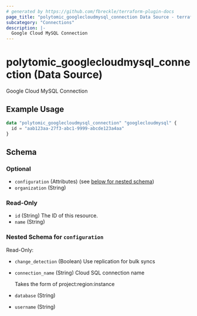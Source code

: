 ```yaml
---
# generated by https://github.com/fbreckle/terraform-plugin-docs
page_title: "polytomic_googlecloudmysql_connection Data Source - terraform-provider-polytomic"
subcategory: "Connections"
description: |-
  Google Cloud MySQL Connection
---
```


# polytomic_googlecloudmysql_connection (Data Source)

Google Cloud MySQL Connection

## Example Usage

```terraform
data "polytomic_googlecloudmysql_connection" "googlecloudmysql" {
  id = "aab123aa-27f3-abc1-9999-abcde123a4aa"
}
```

<!-- schema generated by tfplugindocs -->
## Schema

### Optional

- `configuration` (Attributes) (see [below for nested schema](#nestedatt--configuration))
- `organization` (String)

### Read-Only

- `id` (String) The ID of this resource.
- `name` (String)

<a id="nestedatt--configuration"></a>
### Nested Schema for `configuration`

Read-Only:

- `change_detection` (Boolean) Use replication for bulk syncs
- `connection_name` (String) Cloud SQL connection name

    Takes the form of project:region:instance
- `database` (String)
- `username` (String)


